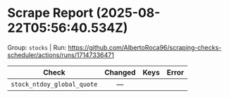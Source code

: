 # Scrape Report (2025-08-22T05:56:40.534Z)

Group: `stocks`  |  Run: https://github.com/AlbertoRoca96/scraping-checks-scheduler/actions/runs/17147336471

| Check | Changed | Keys | Error |
|---|:---:|:--|:--|
| `stock_ntdoy_global_quote` | — |  |  |
